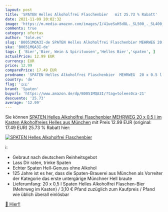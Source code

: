 ```yaml
---
layout: post
title: 'SPATEN Helles Alkoholfrei Flaschenbier   mit 25.73 % Rabatt'
date: 2021-11-09 20:02:32
image: 'https://m.media-amazon.com/images/I/41ueSuH5d8L._SL500_._SL400_.jpg'
comments: true
category: ofertas
author: 'tole.es'
slug: 'B0051MQA3I-de SPATEN Helles Alkoholfrei Flaschenbier MEHRWEG 20 x 0.5 l...'
sku: 'B0051MQA3I-de'
tags: [ 'Bier','Bier, Wein & Spirituosen','Helles Bier','spaten', ]
actualPrice: 12.99 EUR
currency: EUR
price: 12.99
comparePrice: 17.49 EUR
prodname: 'SPATEN Helles Alkoholfrei Flaschenbier  MEHRWEG  20 x 0.5 l  im Kasten  Alkoholfreies Helles aus München'
country: 'de'
flag: '🇩🇪'
brand: 'Spaten'
buyurl: 'https://www.amazon.de/dp/B0051MQA3I/?tag=tolees0ca-21'
descuento: '25.73'
average: '12.99'
---
```


Sie können [SPATEN Helles Alkoholfrei Flaschenbier  MEHRWEG  20 x 0.5 l  im Kasten  Alkoholfreies Helles aus München](https://www.amazon.de/dp/B0051MQA3I/?tag=tolees0ca-21) mit Preis 12.99 EUR (original: 17.49 EUR) 25.73 % Rabatt hier:

[![SPATEN Helles Alkoholfrei Flaschenbier  ](https://m.media-amazon.com/images/I/41ueSuH5d8L._SL500_._SL400_.jpg)](https://www.amazon.de/dp/B0051MQA3I/?tag=tolees0ca-21)

ℹ️:

- Gebraut nach deutschem Reinheitsgebot
- Lass Dir raten, trinke Spaten
- Echter Spaten Hell-Genuss ohne Alkohol
- 125 Jahre ist es her, dass die Spaten-Brauerei aus München als Vorreiter der Kategorie das erste untergärige Münchner Hell braute
- Lieferumfang: 20 x 0,5 l Spaten Helles Alkoholfrei Flaschen-Bier (Mehrweg im Kasten) / 3,10 € Pfand zuzüglich zum Kaufpreis / Pfand wie üblich überall einlösbar

[🛒 Hier!!](https://www.amazon.de/dp/B0051MQA3I/?tag=tolees0ca-21)
